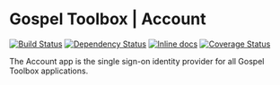 # Gospel Toolbox | Account

[![Build Status](https://travis-ci.org/GospelToolbox/Account.svg?branch=master)](https://travis-ci.org/GospelToolbox/Account)
[![Dependency Status](https://beta.gemnasium.com/badges/github.com/GospelToolbox/Account.svg)](https://beta.gemnasium.com/projects/github.com/GospelToolbox/Account)
[![Inline docs](http://inch-ci.org/github/GospelToolbox/Account.svg?branch=master)](http://inch-ci.org/github/GospelToolbox/Account)
[![Coverage Status](https://coveralls.io/repos/github/GospelToolbox/Account/badge.svg?branch=master)](https://coveralls.io/github/GospelToolbox/Account?branch=master)

The Account app is the single sign-on identity provider for all Gospel Toolbox applications.
